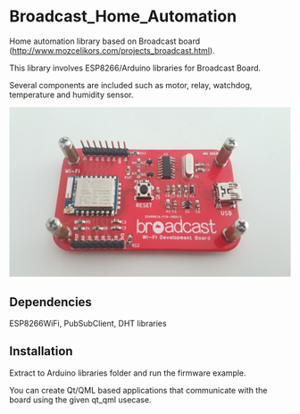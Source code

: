 # Broadcast_Home_Automation
Home automation library based on Broadcast board (http://www.mozcelikors.com/projects_broadcast.html).

This library involves ESP8266/Arduino libraries for Broadcast Board.

Several components are included such as motor, relay, watchdog, temperature and humidity sensor.

![Broadcast Board](https://raw.githubusercontent.com/mozcelikors/Broadcast_Home_Automation/master/img/broadcast4.png)

## Dependencies
ESP8266WiFi, PubSubClient, DHT libraries

## Installation
Extract to Arduino libraries folder and run the firmware example.

You can create Qt/QML based applications that communicate with the board using the given qt_qml usecase.
